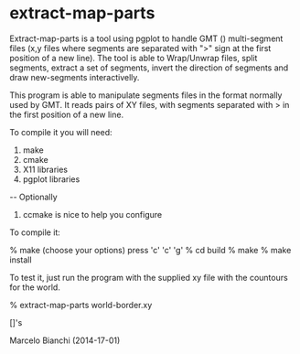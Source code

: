 extract-map-parts
=================

Extract-map-parts is a tool using pgplot to handle GMT () multi-segment
files (x,y files where segments are separated with ">" sign at the first
position of a new line).  The tool is able to Wrap/Unwrap files, split
segments, extract a set of segments, invert the direction of segments and
draw new-segments interactivelly.

This program is able to manipulate segments files in the format normally
used by GMT.  It reads pairs of XY files, with segments separated with > in
the first position of a new line.

To compile it you will need:

1) make
2) cmake 
3) X11 libraries
4) pgplot libraries

-- Optionally

1) ccmake is nice to help you configure

To compile it:

% make
(choose your options)
press 'c' 'c' 'g'
% cd build
% make
% make install

To test it, just run the program with the supplied xy file with the
countours for the world.

% extract-map-parts world-border.xy

[]'s

Marcelo Bianchi (2014-17-01)

